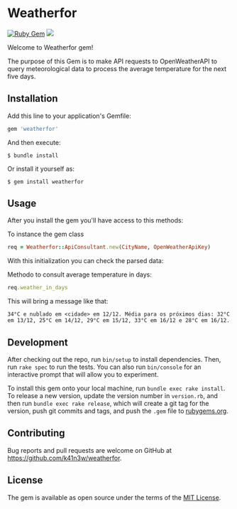 # Weatherfor

[![Ruby Gem](https://github.com/k41n3w/weatherfor/actions/workflows/gem-push.yml/badge.svg)](https://github.com/k41n3w/weatherfor/actions/workflows/gem-push.yml)  <a href="https://codeclimate.com/github/k41n3w/weatherfor/maintainability"><img src="https://api.codeclimate.com/v1/badges/11442e37d318544985fe/maintainability" /></a>

Welcome to Weatherfor gem! 

The purpose of this Gem is to make API requests to OpenWeatherAPI to query meteorological data to process the average temperature for the next five days.

## Installation

Add this line to your application's Gemfile:

```ruby
gem 'weatherfor'
```

And then execute:

    $ bundle install

Or install it yourself as:

    $ gem install weatherfor

## Usage

After you install the gem you'll have access to this methods:

To instance the gem class
```ruby
req = Weatherfor::ApiConsultant.new(CityName, OpenWeatherApiKey)
```

With this initialization you can check the parsed data:

Methodo to consult average temperature in days:
```ruby
req.weather_in_days
```

This will bring a message like that:

    34°C e nublado em <cidade> em 12/12. Média para os próximos dias: 32°C em 13/12, 25°C em 14/12, 29°C em 15/12, 33°C em 16/12 e 28°C em 16/12.

## Development

After checking out the repo, run `bin/setup` to install dependencies. Then, run `rake spec` to run the tests. You can also run `bin/console` for an interactive prompt that will allow you to experiment.

To install this gem onto your local machine, run `bundle exec rake install`. To release a new version, update the version number in `version.rb`, and then run `bundle exec rake release`, which will create a git tag for the version, push git commits and tags, and push the `.gem` file to [rubygems.org](https://rubygems.org).

## Contributing

Bug reports and pull requests are welcome on GitHub at https://github.com/k41n3w/weatherfor.


## License

The gem is available as open source under the terms of the [MIT License](https://opensource.org/licenses/MIT).
